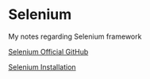# Selenium
My notes regarding Selenium framework

[Selenium Official GitHub](https://github.com/SeleniumHQ)

[Selenium Installation](https://www.selenium.dev/documentation/en/selenium_installation/)

